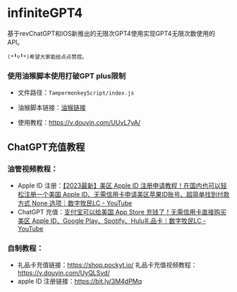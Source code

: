 # infiniteGPT4
基于revChatGPT和IOS新推出的无限次GPT4使用实现GPT4无限次数使用的API。

`(*╹▽╹*)希望大家能给点点赞捏。`

### 使用油猴脚本使用打破GPT plus限制

- 文件路径：` TampermonkeyScript/index.js `

- 油猴脚本链接：[油猴链接](https://greasyfork.org/zh-CN/scripts/467074-%E6%97%A0%E9%99%90gpt4)
- 使用教程：https://v.douyin.com/UUvL7yA/

## ChatGPT充值教程

### 油管视频教程：

- Apple ID 注册：[【2023最新】美区 Apple ID 注册申请教程！在国内也可以轻松注册一个美国 Apple ID、无需信用卡申请美区苹果ID账号、超简单找到付款方式 None 选项｜数字牧民LC - YouTube](https://www.youtube.com/watch?v=Y51VMx4NOfk)
- ChatGPT 充值：[支付宝可以给美国 App Store 充钱了！无需信用卡直接购买美区 Apple ID、Google Play、Spotify、Hulu礼品卡｜数字牧民LC - YouTube](https://www.youtube.com/watch?v=W3chc223K-w)

### 自制教程：

- 礼品卡充值链接：https://shop.pockyt.io/    礼品卡充值视频教程： https://v.douyin.com/UyQLSvd/
- apple ID 注册链接：https://bit.ly/3M4dPMq
